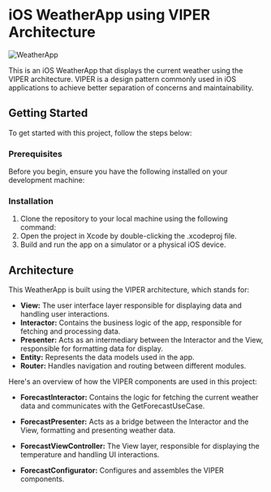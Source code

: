 # iOS WeatherApp using VIPER Architecture

![WeatherApp](WeatherAppScreenshot.png)

This is an iOS WeatherApp that displays the current weather using the VIPER architecture. VIPER is a design pattern commonly used in iOS applications to achieve better separation of concerns and maintainability.

## Getting Started

To get started with this project, follow the steps below:

### Prerequisites

Before you begin, ensure you have the following installed on your development machine:

### Installation

1. Clone the repository to your local machine using the following command:
2. Open the project in Xcode by double-clicking the .xcodeproj file.
3. Build and run the app on a simulator or a physical iOS device.

## Architecture

This WeatherApp is built using the VIPER architecture, which stands for:

- **View:** The user interface layer responsible for displaying data and handling user interactions.
- **Interactor:** Contains the business logic of the app, responsible for fetching and processing data.
- **Presenter:** Acts as an intermediary between the Interactor and the View, responsible for formatting data for display.
- **Entity:** Represents the data models used in the app.
- **Router:** Handles navigation and routing between different modules.

Here's an overview of how the VIPER components are used in this project:

- **ForecastInteractor:** Contains the logic for fetching the current weather data and communicates with the GetForecastUseCase.

- **ForecastPresenter:** Acts as a bridge between the Interactor and the View, formatting and presenting weather data.

- **ForecastViewController:** The View layer, responsible for displaying the temperature and handling UI interactions.

- **ForecastConfigurator:** Configures and assembles the VIPER components.
